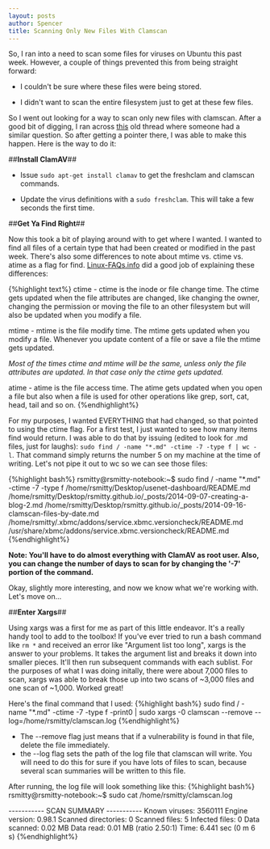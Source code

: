 ```yaml
---
layout: posts
author: Spencer
title: Scanning Only New Files With Clamscan
---
```


So, I ran into a need to scan some files for viruses on Ubuntu this past week. However, a couple of things prevented this from being straight forward:

* I couldn't be sure where these files were being stored.

* I didn't want to scan the entire filesystem just to get at these few files.

So I went out looking for a way to scan only new files with clamscan. After a good bit of digging, I ran across [this](http://www.gossamer-threads.com/lists/clamav/users/53298) old thread where someone had a similar question. So after getting a pointer there, I was able to make this happen. Here is the way to do it:

##**Install ClamAV**##

* Issue ```sudo apt-get install clamav``` to get the freshclam and clamscan commands.

* Update the virus definitions with a ```sudo freshclam```. This will take a few seconds the first time.

##**Get Ya Find Right**##

Now this took a bit of playing around with to get where I wanted. I wanted to find all files of a certain type that had been created or modified in the past week. There's also some differences to note about mtime vs. ctime vs. atime as a flag for find. [Linux-FAQs.info](http://www.linux-faqs.info/general/difference-between-mtime-ctime-and-atime) did a good job of explaining these differences:

{%highlight text%}
ctime - ctime is the inode or file change time. The ctime gets updated when the file attributes are changed, like changing the owner, changing the permission or moving the file to an other filesystem but will also be updated when you modify a file.

mtime - mtime is the file modify time. The mtime gets updated when you modify a file. Whenever you update content of a file or save a file the mtime gets updated.

*Most of the times ctime and mtime will be the same, unless only the file attributes are updated. In that case only the ctime gets updated.*

atime - atime is the file access time. The atime gets updated when you open a file but also when a file is used for other operations like grep, sort, cat, head, tail and so on.
{%endhighlight%}

For my purposes, I wanted EVERYTHING that had changed, so that pointed to using the ctime flag. For a first test, I just wanted to see how many items find would return. I was able to do that by issuing (edited to look for .md files, just for laughs): ```sudo find / -name "*.md" -ctime -7 -type f | wc -l```. That command simply returns the number 5 on my machine at the time of writing. Let's not pipe it out to wc so we can see those files:

{%highlight bash%}
rsmitty@rsmitty-notebook:~$ sudo find / -name "*.md" -ctime -7 -type f
/home/rsmitty/Desktop/usenet-dashboard/README.md
/home/rsmitty/Desktop/rsmitty.github.io/_posts/2014-09-07-creating-a-blog-2.md
/home/rsmitty/Desktop/rsmitty.github.io/_posts/2014-09-16-clamscan-files-by-date.md
/home/rsmitty/.xbmc/addons/service.xbmc.versioncheck/README.md
/usr/share/xbmc/addons/service.xbmc.versioncheck/README.md
{%endhighlight%}

**Note: You'll have to do almost everything with ClamAV as root user. Also, you can change the number of days to scan for by changing the '-7' portion of the command.**

Okay, slightly more interesting, and now we know what we're working with. Let's move on...

##**Enter Xargs**##

Using xargs was a first for me as part of this little endeavor. It's a really handy tool to add to the toolbox! If you've ever tried to run a bash command like ```rm *``` and received an error like "Argument list too long", xargs is the answer to your problems. It takes the argument list and breaks it down into smaller pieces. It'll then run subsequent commands with each sublist. For the purposes of what I was doing initally, there were about 7,000 files to scan, xargs was able to break those up into two scans of ~3,000 files and one scan of ~1,000. Worked great!

Here's the final command that I used:
{%highlight bash%}
sudo find / -name "*.md" -ctime -7 -type f -print0 | sudo xargs -0 clamscan --remove --log=/home/rsmitty/clamscan.log
{%endhighlight%}

* The --remove flag just means that if a vulnerability is found in that file, delete the file immediately.
* the --log flag sets the path of the log file that clamscan will write. You will need to do this for sure if you have lots of files to scan, because several scan summaries will be written to this file.

After running, the log file will look something like this:
{%highlight bash%}
rsmitty@rsmitty-notebook:~$ sudo cat /home/rsmitty/clamscan.log 

----------- SCAN SUMMARY -----------
Known viruses: 3560111
Engine version: 0.98.1
Scanned directories: 0
Scanned files: 5
Infected files: 0
Data scanned: 0.02 MB
Data read: 0.01 MB (ratio 2.50:1)
Time: 6.441 sec (0 m 6 s)
{%endhighlight%}



